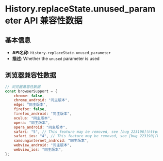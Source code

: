 # History.replaceState.unused_parameter API 兼容性数据

## 基本信息

- **API名称**: `History.replaceState.unused_parameter`
- **描述**: Whether the `unused` parameter is used

## 浏览器兼容性数据

```javascript
// 浏览器兼容性数据
const browserSupport = {
    chrome: false,
    chrome_android: "同主版本",
    edge: "同主版本",
    firefox: false,
    firefox_android: "同主版本",
    oculus: "同主版本",
    opera: "同主版本",
    opera_android: "同主版本",
    safari: "5", // This feature may be removed, see [bug 223190](https://webkit.org/b/223190).,
    safari_ios: "4", // This feature may be removed, see [bug 223190](https://webkit.org/b/223190).,
    samsunginternet_android: "同主版本",
    webview_android: "同主版本",
    webview_ios: "同主版本",
};

```

